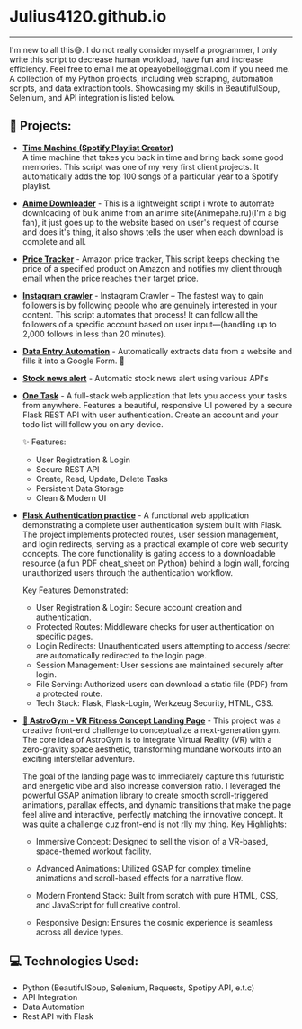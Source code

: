 # Julius4120.github.io
<hr>
I'm new to all this😅.
I do not really consider myself a programmer, I only write this script to decrease human workload, have fun and increase efficiency. Feel free to email me at opeayobello@gmail.com if you need me.
</hr>
A collection of my Python projects, including web scraping, automation scripts, and data extraction tools. Showcasing my skills in BeautifulSoup, Selenium, and API integration is listed below.

## 🔹 Projects:
- **[Time Machine (Spotify Playlist Creator)](https://github.com/Julius4120/Julius4120.github.io/blob/main/Time_machine.py)**  
  A time machine that takes you back in time and bring back some good memories. This script was one of my very first client projects. It automatically adds the top 100 songs of a particular year to a Spotify playlist.
  
- **[Anime Downloader](https://github.com/Julius4120/Julius4120.github.io/tree/main/Anime%20downloader)** - This is a lightweight script i wrote to automate downloading of bulk anime from an anime site(Animepahe.ru)(I'm a big fan), it just goes up to the website based on user's request of course and does it's thing, it also shows tells the user when each download is complete and all.
  
- **[Price Tracker](https://github.com/Julius4120/Julius4120.github.io/blob/main/Price_tracker.py)** - Amazon price tracker, This script keeps checking the price of a specified product on Amazon and notifies my client through email when the price reaches their target price.
  
- **[Instagram crawler](https://github.com/Julius4120/Julius4120.github.io/tree/main/Instagram_crawler)** - Instagram Crawler – The fastest way to gain followers is by following people who are genuinely interested in your content. This script automates that process! It can follow all the followers of a specific account based on user input—(handling up to 2,000 follows in less than 20 minutes).
  
- **[Data Entry Automation](https://github.com/Julius4120/Julius4120.github.io/blob/main/Data_entry_automation.py)** - Automatically extracts data from a website and fills it into a Google Form. 🚀
  
- **[Stock news alert](https://github.com/Julius4120/Julius4120.github.io/blob/main/Stock_news_alert.py)** - Automatic stock news alert using various API's
  
- **[One Task](https://onetask-duuz.onrender.com/)** - A full-stack web application that lets you access your tasks from anywhere. Features a beautiful, responsive UI powered by a secure Flask REST API with user authentication. Create an account and your todo list will follow you on any device.

  ✨ Features:
  - User Registration & Login
  -  Secure REST API
  -  Create, Read, Update, Delete Tasks
  -  Persistent Data Storage
  -  Clean & Modern UI

- **[Flask Authentication practice](https://basit-test-page2.onrender.com/login)** - A functional web application demonstrating a complete user authentication system built with Flask. The project implements protected routes, user session management, and login redirects, serving as a practical example of core web security concepts.
The core functionality is gating access to a downloadable resource (a fun PDF cheat_sheet on Python) behind a login wall, forcing unauthorized users through the authentication workflow.  

  Key Features Demonstrated:
  - User Registration & Login: Secure account creation and authentication.
  - Protected Routes: Middleware checks for user authentication on specific pages.
  - Login Redirects: Unauthenticated users attempting to access /secret are automatically redirected to the login page.
  - Session Management: User sessions are maintained securely after login.
  - File Serving: Authorized users can download a static file (PDF) from a protected route.
  - Tech Stack: Flask, Flask-Login, Werkzeug Security, HTML, CSS.

- **[🚀 AstroGym - VR Fitness Concept Landing Page](https://julius4120.github.io/Astrogym/)** - This project was a creative front-end challenge to conceptualize a next-generation gym. The core idea of AstroGym is to integrate Virtual Reality (VR) with a zero-gravity space aesthetic, transforming mundane workouts into an exciting interstellar adventure.

    The goal of the landing page was to immediately capture this futuristic and energetic vibe  and also increase conversion ratio. I leveraged the powerful GSAP animation library to create smooth scroll-triggered animations, parallax        effects, and dynamic transitions that make the page feel alive and interactive, perfectly matching the innovative concept. It was quite a challenge cuz front-end is not rlly my thing.
    Key Highlights:

  - Immersive Concept: Designed to sell the vision of a VR-based, space-themed workout facility.

  - Advanced Animations: Utilized GSAP for complex timeline animations and scroll-based effects for a narrative flow.

  - Modern Frontend Stack: Built from scratch with pure HTML, CSS, and JavaScript for full creative control.

  - Responsive Design: Ensures the cosmic experience is seamless across all device types.

    
## 💻 Technologies Used:
- Python (BeautifulSoup, Selenium, Requests, Spotipy API, e.t.c)
- API Integration  
- Data Automation
- Rest API with Flask
